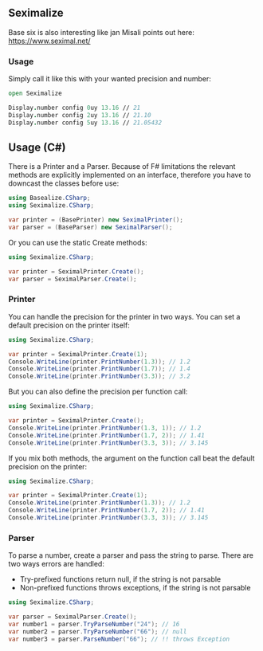 
## Seximalize

Base six is also interesting like jan Misali points out here:
https://www.seximal.net/

### Usage

Simply call it like this with your wanted precision and number:

```fsharp
open Seximalize

Display.number config 0uy 13.16 // 21
Display.number config 2uy 13.16 // 21.10
Display.number config 5uy 13.16 // 21.05432
```

## Usage (C#)

There is a Printer and a Parser. Because of F# limitations  the relevant methods are explicitly implemented on an interface, therefore you have to downcast the classes before use:

```csharp
using Basealize.CSharp;
using Seximalize.CSharp;

var printer = (BasePrinter) new SeximalPrinter();
var parser = (BaseParser) new SeximalParser();
```

Or you can use the static Create methods:

```csharp
using Seximalize.CSharp;

var printer = SeximalPrinter.Create();
var parser = SeximalParser.Create();
```

### Printer

You can handle the precision for the printer in two ways.
You can set a default precision on the printer itself:

```csharp
using Seximalize.CSharp;

var printer = SeximalPrinter.Create(1);
Console.WriteLine(printer.PrintNumber(1.3)); // 1.2
Console.WriteLine(printer.PrintNumber(1.7)); // 1.4
Console.WriteLine(printer.PrintNumber(3.3)); // 3.2
```

But you can also define the precision per function call:

```csharp
using Seximalize.CSharp;

var printer = SeximalPrinter.Create();
Console.WriteLine(printer.PrintNumber(1.3, 1)); // 1.2
Console.WriteLine(printer.PrintNumber(1.7, 2)); // 1.41
Console.WriteLine(printer.PrintNumber(3.3, 3)); // 3.145
```

If you mix both methods, the argument on the function call beat the default precision on the printer:

```csharp
using Seximalize.CSharp;

var printer = SeximalPrinter.Create(1);
Console.WriteLine(printer.PrintNumber(1.3)); // 1.2
Console.WriteLine(printer.PrintNumber(1.7, 2)); // 1.41
Console.WriteLine(printer.PrintNumber(3.3, 3)); // 3.145
```

### Parser

To parse a number, create a parser and pass the string to parse.
There are two ways errors are handled:

* Try-prefixed functions return null, if the string is not parsable
* Non-prefixed functions throws exceptions, if the string is not parsable

```csharp
using Seximalize.CSharp;

var parser = SeximalParser.Create();
var number1 = parser.TryParseNumber("24"); // 16
var number2 = parser.TryParseNumber("66"); // null
var number3 = parser.ParseNumber("66"); // !! throws Exception
```
